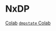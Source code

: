 # NxDP

[Colab](https://colab.research.google.com/drive/1qj8rxAmWQqpBHJevgckBcG6y-Gpi782s?usp=sharing)
[`dmpstate` Colab](https://colab.research.google.com/drive/1ire7TaEOeLVQ18KyQ7s235quV825zhai?usp=sharing)
